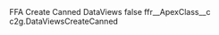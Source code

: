 <?xml version="1.0" encoding="UTF-8"?>
<CustomMetadata xmlns="http://soap.sforce.com/2006/04/metadata" xmlns:xsi="http://www.w3.org/2001/XMLSchema-instance" xmlns:xsd="http://www.w3.org/2001/XMLSchema">
    <label>FFA Create Canned DataViews</label>
    <protected>false</protected>
    <values>
        <field>ffr__ApexClass__c</field>
        <value xsi:type="xsd:string">c2g.DataViewsCreateCanned</value>
    </values>
</CustomMetadata>
